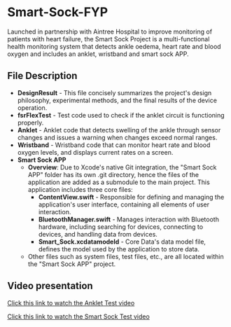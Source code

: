 # Smart-Sock-FYP
Launched in partnership with Aintree Hospital to improve monitoring of patients with heart failure, the Smart Sock Project is a multi-functional health monitoring system that detects ankle oedema, heart rate and blood oxygen and includes an anklet, wristband and smart sock APP.

## File Description

- **DesignResult** - This file concisely summarizes the project's design philosophy, experimental methods, and the final results of the device operation.
- **fsrFlexTest** - Test code used to check if the anklet circuit is functioning properly.
- **Anklet** - Anklet code that detects swelling of the ankle through sensor changes and issues a warning when changes exceed normal ranges.
- **Wristband** - Wristband code that can monitor heart rate and blood oxygen levels, and displays current rates on a screen.
- **Smart Sock APP**
  - **Overview**: Due to Xcode's native Git integration, the "Smart Sock APP" folder has its own .git directory, hence the files of the application are added as a submodule to the main project. This application includes three core files:
    - **ContentView.swift** - Responsible for defining and managing the application's user interface, containing all elements of user interaction.
    - **BluetoothManager.swift** - Manages interaction with Bluetooth hardware, including searching for devices, connecting to devices, and handling data from devices.
    - **Smart_Sock.xcdatamodeld** - Core Data's data model file, defines the model used by the application to store data.
  - Other files such as system files, test files, etc., are all located within the "Smart Sock APP" project.

## Video presentation

[Click this link to watch the Anklet Test video](https://youtu.be/gibniL41s3s)

[Click this link to watch the Smart Sock Test video](https://youtu.be/yrWCAZGC_oE)
